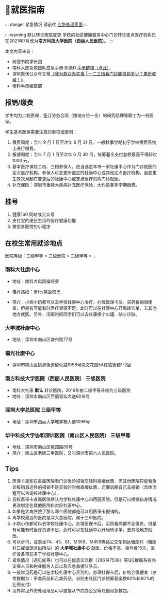 # 🏥就医指南

::: danger 紧急情况
请前往 [应急处理页面](/emergency)
:::


::: warning 默认转诊医院变更
学校的社区健康服务中心门诊转诊定点医疗机构已在2021年7月改为**南方科技大学医院（西丽人民医院）**。
:::

本文内容来自：
* 树德书院学长团
* 南科大应急救援队应急手册·附录D [手册链接（点此）](https://cdn.jsdelivr.net/gh/sustech-cra/sustech-online-ng@master/docs/emergency/应急手册Emergency_manual2020.pdf)
* 深圳医保公众号文章[《我为群众办实事 | 一二三档看门诊能报销多少？果断收藏！》](https://mp.weixin.qq.com/s/AwAVmydO_JyGTN5BTh1ZMg)
* 南科手册编辑部




## 报销/缴费

学生均为二档医保，签订劳务合同（缴纳五险一金）的研究助理等职工为一档医保。

学生基本医保需要注意的事项或限制：
1. 缴费周期：当年 9 月 1 日至次年 8 月 31 日，一般秋季学期初于学校缴费系统上进行缴费。
2. 报销周期：当年 7 月 1 日至次年 6 月 30 日，统筹基金支付总额最高不得超过 1000 元。
3. 基本医疗保险二档、三档参保人，应当选定本市一家社康中心作为门诊就医的定点医疗机构。参保人可变更所选定的社康中心或其他定点医疗机构，自变更生效次月起在变更后的社康中心或定点医疗机构门诊就医。
4. 补充保险：深圳市重特大疾病补充医疗保险，大约是春季学期缴费。

## 挂号

1. 健康160 网站或公众号
2. 支付宝的便民生活的医疗健康功能
3. 微信各医院的小程序

## 在校生常用就诊地点

医院等级：三级甲等 > 三级医院 > 二级甲等 > ...

### 南科大社康中心

- 地址：南科大风雨操场旁

- 推荐路线：步行/乘坐校巴

- 简介：小病小伤都可以去学校社康中心治疗，办理医保卡后，买药看病很便宜，但是有可能有时医疗资源不足，此时可以在社康中心开局转诊单，去其他地方就医。另外，闲暇时间同学们可以去社康拔个火罐、贴三伏贴。

### 大学城社康中心

- 地址：深圳市南山区塘兴路77号

### 福光社康中心

- 深圳市南山区桃源街道留仙路1998号崇文花园5A栋临街铺1-2层

### 南方科技大学医院（西丽人民医院） 三级医院

- 南科大社康 **默认** 转诊医院，2019年由二级甲等升级为三级医院
- 地址：深圳市南山区西丽留仙大道6019号

### 深圳大学总医院 三级甲等

- 地址：深圳市西丽大学城学苑大道1098号


### 华中科技大学协和深圳医院（南山区人民医院） 三级甲等

- 地址：深圳市南山区桃园路89号
- 简介：南山区老牌三甲医院，又叫深圳市第六人民医院。


## Tips

1. 医保卡是能在直属医院看门诊急诊报销交钱时直接优惠，但其他医院只能看急诊报销且这样的报销不是交钱的时候直接优惠，还要后期自己去报销（具体流程可以咨询校社康中心）。
2. 我校医保卡直属医院默认为学校社康中心和西丽医院。但是可以根据自身情况更改绑定在其他医院和对应社康中心。
3. 如果是大病住院了那么哪个医院都是可以用医保卡报销的。
4. 离学校最近的医院是深大总医院，属于三甲医院。
5. 小病小伤都可以去学校社康中心，办理医保卡后，买药看病都不会很贵，但是有可能有时医疗资源不足，此时可以在社康中心开局转诊单，去其他地方就医。
6. 可以步行，或乘坐74、43、81、M369、M459等路公交车到达塘朗村（塘朗村口或塘朗派出所站）的 **大学城社康中心** 就医，价格不高，挂号费15元，医疗设备目前多于学校社康中心。
7. 紧急情况（遇见蛇等）也可以在信息交流群（286147538）等QQ群联系校内安保人员和物业服务人员以及应急救援队队员。
8.  一般常见药是可以在学校社康中心买到的，办理社保卡后，价格会很便宜（参考数据为：甲类药品和乙类药品，分别由社区门诊统筹基金按80%和60%的比例支付）
9.  另外常见外伤处理用品可以直接从书院办公室等处借用急救包。
